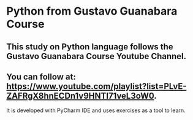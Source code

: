 # Python from Gustavo Guanabara Course

This study on Python language follows the Gustavo Guanabara Course Youtube Channel.
---
You can follow at: https://www.youtube.com/playlist?list=PLvE-ZAFRgX8hnECDn1v9HNTI71veL3oW0.
---
It is developed with PyCharm IDE and uses exercises as a tool to learn.


